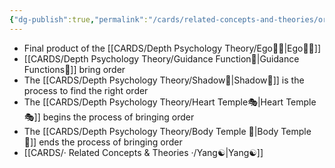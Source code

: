 ```yaml
---
{"dg-publish":true,"permalink":"/cards/related-concepts-and-theories/order/","created":"2023-05-03T00:35:57.899+02:00","updated":"2023-05-03T01:15:07.838+02:00"}
---
```



- Final product of the [[CARDS/Depth Psychology Theory/Ego🙋‍♂️\|Ego🙋‍♂️]] 
- [[CARDS/Depth Psychology Theory/Guidance Function🚿\|Guidance Functions🚿]] bring order 
- The [[CARDS/Depth Psychology Theory/Shadow👤\|Shadow👤]] is the process to find the right order 
- The [[CARDS/Depth Psychology Theory/Heart Temple🎭\|Heart Temple🎭]] begins the process of bringing order 
- The [[CARDS/Depth Psychology Theory/Body Temple 🌳\|Body Temple 🌳]] ends the process of bringing order 
- [[CARDS/· Related Concepts & Theories ·/Yang☯️\|Yang☯️]] 